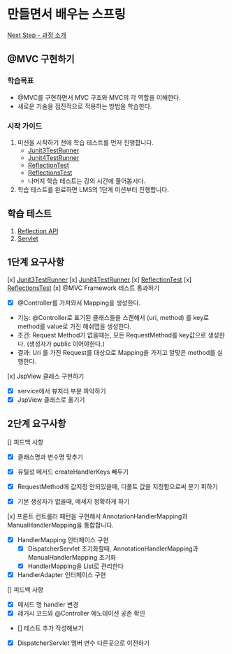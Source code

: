 # 만들면서 배우는 스프링
[Next Step - 과정 소개](https://edu.nextstep.camp/c/4YUvqn9V)

## @MVC 구현하기

### 학습목표
- @MVC를 구현하면서 MVC 구조와 MVC의 각 역할을 이해한다.
- 새로운 기술을 점진적으로 적용하는 방법을 학습한다.

### 시작 가이드
1. 미션을 시작하기 전에 학습 테스트를 먼저 진행합니다.
    - [Junit3TestRunner](study/src/test/java/reflection/Junit3TestRunner.java)
    - [Junit4TestRunner](study/src/test/java/reflection/Junit4TestRunner.java)
    - [ReflectionTest](study/src/test/java/reflection/ReflectionTest.java)
    - [ReflectionsTest](study/src/test/java/reflection/ReflectionsTest.java)
    - 나머지 학습 테스트는 강의 시간에 풀어봅시다.
2. 학습 테스트를 완료하면 LMS의 1단계 미션부터 진행합니다.

## 학습 테스트
1. [Reflection API](study/src/test/java/reflection)
2. [Servlet](study/src/test/java/servlet)

## 1단계 요구사항

[x] [Junit3TestRunner](study/src/test/java/reflection/Junit3TestRunner.java)
[x] [Junit4TestRunner](study/src/test/java/reflection/Junit4TestRunner.java)
[x] [ReflectionTest](study/src/test/java/reflection/ReflectionTest.java)
[x] [ReflectionsTest](study/src/test/java/reflection/ReflectionsTest.java)
[x] @MVC Framework 테스트 통과하기
  - [x] @Controller를 가져와서 Mapping을 생성한다.
   - 기능: @Controller로 표기된 클래스들을 스캔해서 (uri, method) 를 key로 method를 value로 가진 해쉬맵을 생성한다.
   - 조건: Request Method가 없을때는, 모든 RequestMethod를 key값으로 생성한다. (생성자가 public 이어야한다.) 
   - 결과: Uri 를 가진 Request를 대상으로 Mapping을 가지고 알맞은 method를 실행한다.

[x] JspView 클래스 구현하기
   - [x] service에서 뷰처리 부분 파악하기
   - [x] JspView 클래스로 옮기기

## 2단계 요구사항
[] 피드백 사항
- [x] 클래스명과 변수명 맞추기
- [x] 유틸성 메서드 createHandlerKeys 빼두기
- [x] RequestMethod에 값지정 안되있을때, 디폴트 값을 지정함으로써 분기 피하기
- [x] 기본 생성자가 없을때, 메세지 정확하게 하기


[x] 프론트 컨트롤러 패턴을 구현해서 AnnotationHandlerMapping과 ManualHandlerMapping을 통합합니다.
- [x] HandlerMapping 인터페이스 구현
  - [x] DispatcherServlet 초기화할때, AnnotationHandlerMapping과 ManualHandlerMapping 초기화
  - [x] HandlerMapping을 List로 관리한다
- [x] HandlerAdapter 인터페이스 구현

[] 피드백 사항
- [x] 메서드 명 handler 변경
- [x] 레거시 코드와 @Controller 에노테이션 공존 확인
- [] 테스트 추가 작성해보기
- [x] DispatcherServlet 멤버 변수 다른곳으로 이전하기


